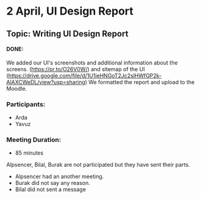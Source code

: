 # 2 April, UI Design Report
## Topic: Writing UI Design Report 
#### DONE:
We added our UI's screenshots and additional information about the screens. (https://pr.to/O26V0W/)
and sitemap of the UI (https://drive.google.com/file/d/1U1ieHNGoT2Jc2slHWfGP2k-AlAXCWeDL/view?usp=sharing)
We formatted the report and upload to the Moodle.

### Participants:
- Arda
- Yavuz

### Meeting Duration:
- 85 minutes

Alpsencer, Bilal, Burak are not participated but they have sent their parts.

- Alpsencer had an another meeting.
- Burak did not say any reason.
- Bilal did not sent a message
